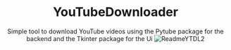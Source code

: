 <div align="center">

# YouTubeDownloader
Simple tool to download YouTube videos using the Pytube package for the backend and the Tkinter package for the Ui
![ReadmeYTDL2](https://github.com/raffifasaro/YouTubeDownloader/assets/134242785/ac6f682d-e6d0-4810-8548-90a2bc2638da)

</div>
